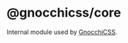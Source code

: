 # @gnocchicss/core

Internal module used by [GnocchiCSS](https://github.com/sudowoodle/gnocchicss).

